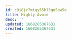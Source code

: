 ```yaml
---
id: c9j8jr7mtqy55hl5qu5ow5o
title: Highly Avoid
desc: ''
updated: 1668265367631
created: 1668265367631
---
```

